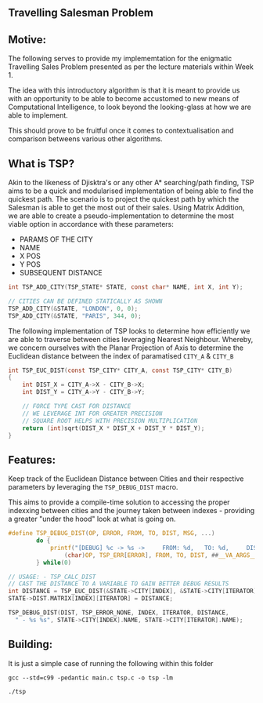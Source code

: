 ## Travelling Salesman Problem

## Motive:

The following serves to provide my implememtation for the enigmatic Travelling Sales Problem presented as per the lecture materials within Week 1.

The idea with this introductory algorithm is that it is meant to provide us with an opportunity to be able to become accustomed to new means of Computational Intelligence, to look beyond the looking-glass at how we are able to implement.

This should prove to be fruitful once it comes to contextualisation and comparison betweens various other algorithms.

## What is TSP?

Akin to the likeness of Djisktra's or any other A* searching/path finding, TSP aims to be a quick and modularised implementation of being able to find the quickest path. The scenario is to project the quickest path by which the Salesman is able to get the most out of their sales.
Using Matrix Addition, we are able to create a pseudo-implementation to determine the most viable option in accordance with these parameters:

  - PARAMS OF THE CITY
  - NAME
  - X POS
  - Y POS
  - SUBSEQUENT DISTANCE

```c
int TSP_ADD_CITY(TSP_STATE* STATE, const char* NAME, int X, int Y);

// CITIES CAN BE DEFINED STATICALLY AS SHOWN
TSP_ADD_CITY(&STATE, "LONDON", 0, 0);
TSP_ADD_CITY(&STATE, "PARIS", 344, 0);
``` 

The following implementation of TSP looks to determine how efficiently we are able to traverse between cities leveraging Nearest Neighbour. Whereby, we concern ourselves with the Planar Projection of Axis to determine the Euclidean distance between the index of paramatised ``CITY_A`` & ``CITY_B``

```c
int TSP_EUC_DIST(const TSP_CITY* CITY_A, const TSP_CITY* CITY_B) 
{
    int DIST_X = CITY_A->X - CITY_B->X;
    int DIST_Y = CITY_A->Y - CITY_B->Y;

    // FORCE TYPE CAST FOR DISTANCE
    // WE LEVERAGE INT FOR GREATER PRECISION
    // SQUARE ROOT HELPS WITH PRECISION MULTIPLICATION
    return (int)sqrt(DIST_X * DIST_X + DIST_Y * DIST_Y);
}
```

## Features:

Keep track of the Euclidean Distance between Cities and their respective parameters by leveraging the ``TSP_DEBUG_DIST`` macro.

This aims to provide a compile-time solution to accessing the proper indexxing between cities and the journey taken between indexes - providing a greater "under the hood" look at what is going on.

```c
#define TSP_DEBUG_DIST(OP, ERROR, FROM, TO, DIST, MSG, ...)                                     \
        do {                                                                                        \
            printf("[DEBUG] %c -> %s ->     FROM: %d,   TO: %d,     DIST: %1d" MSG "\n",            \
                (char)OP, TSP_ERR[ERROR], FROM, TO, DIST, ##__VA_ARGS__);                           \
        } while(0)

// USAGE: - TSP_CALC_DIST
// CAST THE DISTANCE TO A VARIABLE TO GAIN BETTER DEBUG RESULTS
int DISTANCE = TSP_EUC_DIST(&STATE->CITY[INDEX], &STATE->CITY[ITERATOR]);
STATE->DIST.MATRIX[INDEX][ITERATOR] = DISTANCE;

TSP_DEBUG_DIST(DIST, TSP_ERROR_NONE, INDEX, ITERATOR, DISTANCE, 
  " - %s %s", STATE->CITY[INDEX].NAME, STATE->CITY[ITERATOR].NAME);
```

## Building:

It is just a simple case of running the following within this folder 
```
gcc --std=c99 -pedantic main.c tsp.c -o tsp -lm

./tsp
